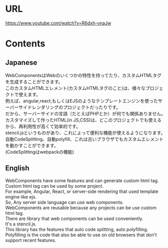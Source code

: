 # URL
https://www.youtube.com/watch?v=R6dxh-vnaJw

# Contents
## Japanese
WebComponentsはWebのいくつかの特性を持ってたり、カスタムHTMLタグを生成することができます。  
このカスタムHTMLエレメント(カスタムHTMLタグのこと)は、様々なプロジェクトで使えます。  
例えば、angular,react,もしくはEJSのようなテンプレートエンジンを使ったサーバーサイドレンダリングのプロジェクトだったりです。  
だから、サーバーサイドの言語（たとえばPHPとか）が何でも関係ありません。  
カスタマイズして作ったHTML(in JS,CSS)は、どこのプロジェクトでも使えるから、再利用性が高くて効率的です。  
stencil.jsというものがあり、これによって便利な機能が使えるようになります。  
自動CodeSplitting、自動polyfill、これは古いブラウザでもカスタムエレメントを動かすことができます。  
(CodeSplittingはwebpackの機能)  

## English
WebComponents have some features and can generate custom html tag.  
Custom html tag can be used by some project.  
For example, Angular, React, or server-side rendering that used template engine like ejs.  
So, Any server side language can use web components.  
WebComponents are reusable because any projects can be use custom html tag.  
There are library that web components can be used conveniently.  
It's a stencil.js.  
This library has the features that auto code splitting, auto polyfilling.  
Polyfilling is the code that also be able to use on old browsers that don't support recent features.  